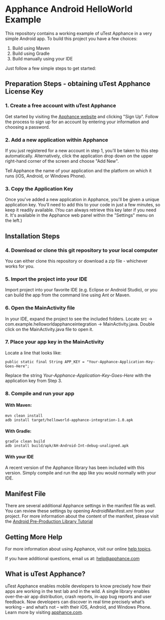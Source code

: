 # Apphance Android HelloWorld Example

This repository contains a working example of uTest Apphance in a very simple Android app. To build this project you have a few choices:

1. Build using Maven
2. Build using Gradle
3. Build manually using your IDE

Just follow a few simple steps to get started:

## Preparation Steps - obtaining uTest Apphance License Key

### 1. Create a free account with uTest Apphance

Get started by visiting the [Apphance website](http://www.apphance.com) and clicking "Sign Up". Follow the process to sign up for an account by entering your information and choosing a password.

### 2. Add a new application within Apphance

If you just registered for a new account in step 1, you'll be taken to this step automatically. Alternatively, click the application drop down on the upper right-hand corner of the screen and choose "Add New".

Tell Apphance the name of your application and the platform on which it runs (iOS, Android, or Windows Phone).

### 3. Copy the Application Key

Once you've added a new application in Apphance, you'll be given a unique application key. You'll need to add this to your code in just a few minutes, so keep it readily available. (You can always retrieve this key later if you need it. It's available in the Apphance web panel within the "Settings" menu on the left.)

## Installation Steps

### 4. Download or clone this git repository to your local computer

You can either clone this repository or download a zip file - whichever works for you.

### 5. Import the project into your IDE

Import project into your favorite IDE (e.g. Eclipse or Android Studio), or you can build the app from the command line using Ant or Maven.

### 6. Open the MainActivity file

In your IDE, expand the project to see the included folders. Locate src -> com.example.helloworldapphanceintegration -> MainActivity.java. Double click on the MainActivity.java file to open it.

### 7. Place your app key in the MainActivity

Locate a line that looks like:

	public static final String APP_KEY = "Your-Apphance-Application-Key-Goes-Here";

Replace the string *Your-Apphance-Application-Key-Goes-Here* with the application key from Step 3.

### 8. Compile and run your app 

#### With Maven:
	
	mvn clean install
	adb install target/helloworld-apphance-integration-1.0.apk 

#### With Gradle:

	gradle clean build
	adb install build/apk/AH-Android-Int-debug-unaligned.apk 

#### With your IDE

A recent version of the Apphance library has been included with this version. Simply compile and run the app like you would normally with your IDE.

## Manifest File

There are several additional Apphance settings in the manifest file as well. You can review these settings by opening AndroidManifest.xml from your project. For more information about the content of the manifest, please visit the [Android Pre-Production Library Tutorial](http://help.apphance.com/library-installation/android/tutorial-pre-production)

## Getting More Help

For more information about using Apphance, visit our online [help topics](http://help.apphance.com).  

If you have additional questions, email us at: [help@apphance.com](mailto:help@apphance.com)

## What is uTest Apphance?

uTest Apphance enables mobile developers to know precisely how their apps are working in the test lab and in the wild. A single library enables over-the-air app distribution, crash reports, in-app bug reports and user feedback. Now developers can discover in real time precisely what’s working – and what’s not – with their iOS, Android, and Windows Phone. Learn more by visiting [apphance.com](http://www.apphance.com).
